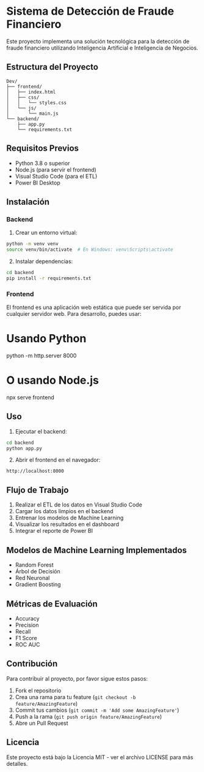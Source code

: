 # Sistema de Detección de Fraude Financiero

Este proyecto implementa una solución tecnológica para la detección de fraude financiero utilizando Inteligencia Artificial e Inteligencia de Negocios.

## Estructura del Proyecto

```
Dev/
├── frontend/
│   ├── index.html
│   ├── css/
│   │   └── styles.css
│   └── js/
│       └── main.js
└── backend/
    ├── app.py
    └── requirements.txt
```

## Requisitos Previos

- Python 3.8 o superior
- Node.js (para servir el frontend)
- Visual Studio Code (para el ETL)
- Power BI Desktop

## Instalación

### Backend

1. Crear un entorno virtual:

```bash
python -m venv venv
source venv/bin/activate  # En Windows: venv\Scripts\activate
```

2. Instalar dependencias:

```bash
cd backend
pip install -r requirements.txt
```

### Frontend

El frontend es una aplicación web estática que puede ser servida por cualquier servidor web. Para desarrollo, puedes usar:

# Usando Python
python -m http.server 8000

# O usando Node.js
npx serve frontend

## Uso

1. Ejecutar el backend:

```bash
cd backend
python app.py
```

2. Abrir el frontend en el navegador:

```
http://localhost:8000
```

## Flujo de Trabajo

1. Realizar el ETL de los datos en Visual Studio Code
2. Cargar los datos limpios en el backend
3. Entrenar los modelos de Machine Learning
4. Visualizar los resultados en el dashboard
5. Integrar el reporte de Power BI

## Modelos de Machine Learning Implementados

- Random Forest
- Árbol de Decisión
- Red Neuronal
- Gradient Boosting

## Métricas de Evaluación

- Accuracy
- Precision
- Recall
- F1 Score
- ROC AUC

## Contribución

Para contribuir al proyecto, por favor sigue estos pasos:

1. Fork el repositorio
2. Crea una rama para tu feature (`git checkout -b feature/AmazingFeature`)
3. Commit tus cambios (`git commit -m 'Add some AmazingFeature'`)
4. Push a la rama (`git push origin feature/AmazingFeature`)
5. Abre un Pull Request

## Licencia

Este proyecto está bajo la Licencia MIT - ver el archivo LICENSE para más detalles.
